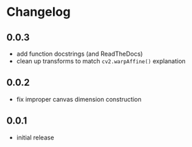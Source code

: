 # Changelog

## 0.0.3
- add function docstrings (and ReadTheDocs)
- clean up transforms to match `cv2.warpAffine()` explanation

## 0.0.2
- fix improper canvas dimension construction

## 0.0.1
- initial release